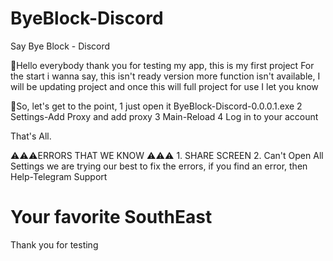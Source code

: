 # ByeBlock-Discord
Say Bye Block - Discord

💬Hello everybody thank you for testing my app, this is my first project
For the start i wanna say, this isn't ready version more function isn't available,
I will be updating project and once this will full project for use I let you know

📌So, let's get to the point,
1 just open it ByeBlock-Discord-0.0.0.1.exe
2 Settings-Add Proxy and add proxy
3 Main-Reload
4 Log in to your account

That's All.

⚠️⚠️⚠️ERRORS THAT WE KNOW ⚠️⚠️⚠️
        1. SHARE SCREEN
    2. Can't Open All Settings
we are trying our best to fix the errors, if you find an error, then Help-Telegram Support

# Your favorite SouthEast
Thank you for testing
